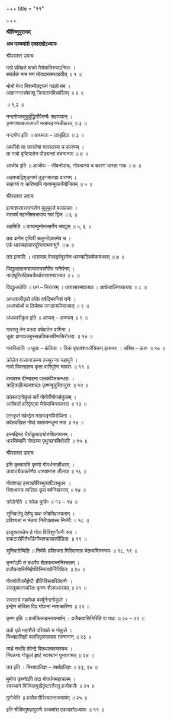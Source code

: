 +++
title = "११"

+++

**श्रीविष्णुपुराणम्**

**अथ पञ्चमांशे एकादशोऽध्यायः**

श्रीपराशर उवाच

मखे प्रतिहते शक्रो मैत्रेयातिरुषाऽन्वितः ।  
संवर्तकं नाम गणं तोयदानामथाब्रवीत् ॥ १ ॥

भोभो मेधा निशम्यैतद्वचनं गदतो मम ।  
आज्ञानन्तरमेवाशु क्रियतामविचारितम् ॥ २ ॥

॥ १,२ ॥

नन्दगोपस्सुदुर्बुद्धिर्गोपैरन्यैः सहायवान् ।  
कृष्णाश्रयबलाध्मातो मखभङ्गमचीकरत् ॥ ३ ॥

नन्दगोप इति ॥ आध्मातः – उपबृंहितः ॥ ३ ॥

आजीवो याः परस्तेषां गावस्तस्य च कारणम् ।  
ता गावो वृष्टिपातेन पीड्यन्तां वचनान्मम ॥ ४ ॥

आजीव इति ॥ आजीवः – जीवनोपायः, गोपत्वस्य च कारणं यास्ता गावः ॥ ४ ॥

अहमप्यद्रिशृङ्गाभं तुङ्गमारुह्य वारणम् ।  
साहाय्यं वः करिष्यामि वाय्वम्बूत्सर्गयोजितम् ॥ ५ ॥

श्रीपराशर उवाच

इत्याज्ञप्तास्ततस्तेन मुमुचुस्ते बलाहकाः ।  
वातवर्षं महाभीममभावाय गवां द्विज ॥ ६ ॥

अहमिति ॥ वाय्बम्बुनोरुत्सर्गेण संबद्धम् ॥ ५, ६ ॥

ततः क्षणेन पृथिवी ककुभोंऽबरमेव च ।  
एकं धारामहासारपूरेणनाभवन्मुने ॥ ७ ॥

तत इत्यादि । धाराणाम् वेगवद्वर्षपूरणेन धरण्यादिकमेकमभवत् ॥ ७ ॥

विद्युल्लताकशाघातत्रस्तैरिव घनैर्घनम् ।  
नादापूरितदिक्चक्रैर्धारासारमपात्यत ॥ ८ ॥

विद्युल्लतेति ॥ धनं – निरंतरम् । धारासारमपात्यत । आर्षत्वालिंगव्यत्ययः ॥ ८ ॥

अन्धकारीकृते लोके वर्षद्भिरनिशं घनैः ।  
अधश्चोर्ध्वं च तिर्यक्च जगदाप्यमिवाभवत् ॥ ९ ॥

अंधकारीकृत इति ॥ आप्यम् – अम्मयम् ॥ ९ ॥

गावस्तु तेन पतता वर्षवातेन वागिना ।  
धूताः प्राणाञ्जहुस्सन्नत्रिकसक्थिसिरोधराः ॥ १० ॥

गावस्त्विति ॥ धूताः – कंपिताः । त्रिकं पृष्ठवंशाधरेत्रिकम् इत्यमरः । सक्थि – ऊरुः ॥ १० ॥

क्रोडेन वत्सानाक्रम्य तस्थुरन्या महामुने ।  
गावो विवत्साश्च कृता वारिपूरेण चापराः ॥ ११ ॥

वत्साश्च दीनवदना वातकंपितकन्धराः ।  
त्राहित्राहीत्यल्पशब्दाः कृष्णमूचुरिवातुराः ॥ १२ ॥

ततस्तद्गोकुलं सर्वं गोगोपीगोपसंकुलम् ।  
अतीवार्तं हरिर्दृष्ट्वा मैत्रेयाचिन्तयत्तदा ॥ १३ ॥

एतत्कृतं महेन्द्रेण मखभङ्गविरोधिना ।  
तदेतदखिलं गोष्ठं त्रातव्यमधुना मया ॥ १४ ॥

इममद्रिमहं धैर्यादुत्पाट्योरुशिलाघनम् ।  
धारयिष्यामि गोष्ठस्य पृथुच्छत्रमिवोपरि ॥ १५ ॥

श्रीपराशर उवाच

इति कृत्वामतिं कृष्णो गोवर्धनमहीधरम् ।  
उत्पाट्यैककरेणैव धारयामास लीलया ॥ १६ ॥

गोपांश्चह हसञ्छौरिस्मुत्पाटितभूधरः ।  
विशध्वमत्र त्वरिताः कृतं वर्षनिवारणम् ॥ १७ ॥

क्रोडेनेति ॥ क्रोडः कुक्षिः ॥ १२ – १७ ॥

सुनिवातेषु देशेषु यथा जोषमिहास्यताम् ।  
प्रविश्यतां न भेतव्यं गिरीपाताच्च निर्भयैः ॥ १८ ॥

इत्युक्तास्तेन ते गोपा विविशुर्गोधनैः सह ।  
शकटारोपितैर्भांडैर्गोप्यश्चासारपीडिताः ॥ १९ ॥

सुनिवातेष्विति ॥ निर्मयैः प्रविश्यतां गिरिपानान्न भेतव्यमित्यन्वयः ॥ १८, १९ ॥

कृष्णोऽपि तं दधारैव शैलमत्यन्तनिश्चलम् ।  
व्रजौकवासिभिर्हर्षविस्मिताक्षैर्निरिक्षितः ॥ २० ॥

गोपगोपीजनैर्हृष्टैः प्रीतिविस्तारितेक्षणैः ।  
संस्तूयमानचरितः कृष्णः शैलमधारयत् ॥ २१ ॥

सप्तरात्रं महामेधा ववर्षुर्नन्दगोकुले ।  
इन्द्रेण चोदिता विप्र गोपानां नाशकारिणा ॥ २२ ॥

कृष्ण इति ॥ व्रजौकेत्यदन्तत्वमार्षम् । व्रजैकवासिभिरिति वा पाठः ॥ २० – २२ ॥

ततो धृते महाशैले परित्राते च गोकुले ।  
मिथ्याप्रतिज्ञो बलभिद्वारयामास तान्घनान् ॥ २३ ॥

व्यभ्रे नभसि देवेन्द्रे वितथात्मवचस्यथ ।  
निष्क्रम्य गोकुलं हृष्टं स्वस्थानं पुनरागमत् ॥ २४ ॥

तत इति । मिथ्याप्रतिज्ञः – व्यर्थप्रतिज्ञः ॥ २३, २४ ॥

मुमोच कृष्णोऽपि तदा गोवर्धनमहाचलम् ।  
स्वस्थाने विस्मितमुखैर्दृष्टस्तैस्तु व्रजौकसैः ॥ २५ ॥

मुमोचेति ॥ व्रजौकसैरित्यदन्तत्वमार्षम् ॥ २५ ॥

इति श्रीविष्णुमहापुराणे पञ्चमांश एकादशोऽध्यायः ॥ ११ ॥
